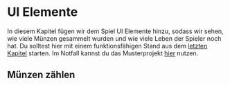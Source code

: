 # UI Elemente 

In diesem Kapitel fügen wir dem Spiel UI Elemente hinzu, sodass wir sehen, wie viele Münzen gesammelt wurden und wie viele Leben der Spieler noch hat. Du solltest hier mit einem funktionsfähigen Stand aus dem [letzten Kapitel](/docs/07-level_elements.md) starten. Im Notfall kannst du das Musterprojekt [hier](https://github.com/FrankFlamme/UnityKidsWorkshop/releases/tag/0.7) nutzen.

## Münzen zählen

